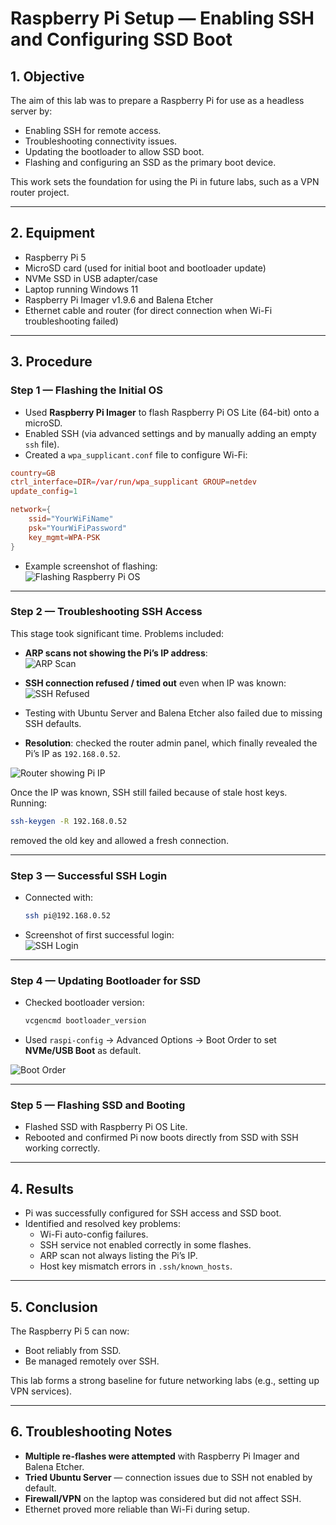 # Raspberry Pi Setup — Enabling SSH and Configuring SSD Boot

## 1. Objective
The aim of this lab was to prepare a Raspberry Pi for use as a headless server by:
- Enabling SSH for remote access.
- Troubleshooting connectivity issues.
- Updating the bootloader to allow SSD boot.
- Flashing and configuring an SSD as the primary boot device.

This work sets the foundation for using the Pi in future labs, such as a VPN router project.

---

## 2. Equipment
- Raspberry Pi 5
- MicroSD card (used for initial boot and bootloader update)
- NVMe SSD in USB adapter/case
- Laptop running Windows 11
- Raspberry Pi Imager v1.9.6 and Balena Etcher
- Ethernet cable and router (for direct connection when Wi-Fi troubleshooting failed)

---

## 3. Procedure

### Step 1 — Flashing the Initial OS
- Used **Raspberry Pi Imager** to flash Raspberry Pi OS Lite (64-bit) onto a microSD.
- Enabled SSH (via advanced settings and by manually adding an empty `ssh` file).
- Created a `wpa_supplicant.conf` file to configure Wi-Fi:

```conf
country=GB
ctrl_interface=DIR=/var/run/wpa_supplicant GROUP=netdev
update_config=1

network={
    ssid="YourWiFiName"
    psk="YourWiFiPassword"
    key_mgmt=WPA-PSK
}
```

- Example screenshot of flashing:  
  ![Flashing Raspberry Pi OS](images/pivpn/flashingrecommened.png)

---

### Step 2 — Troubleshooting SSH Access
This stage took significant time. Problems included:
- **ARP scans not showing the Pi’s IP address**:  
  ![ARP Scan](images/pivpn/scannetworkwitharp.png)

- **SSH connection refused / timed out** even when IP was known:  
  ![SSH Refused](images/pivpn/refusedssh.png)

- Testing with Ubuntu Server and Balena Etcher also failed due to missing SSH defaults.  
- **Resolution**: checked the router admin panel, which finally revealed the Pi’s IP as `192.168.0.52`.

![Router showing Pi IP](images/pivpn/foundpiip2.png)

Once the IP was known, SSH still failed because of stale host keys. Running:
```bash
ssh-keygen -R 192.168.0.52
```
removed the old key and allowed a fresh connection.

---

### Step 3 — Successful SSH Login
- Connected with:
  ```bash
  ssh pi@192.168.0.52
  ```
- Screenshot of first successful login:  
  ![SSH Login](images/pivpn/redacted_lab_screenshot.png)

---

### Step 4 — Updating Bootloader for SSD
- Checked bootloader version:
  ```bash
  vcgencmd bootloader_version
  ```

- Used `raspi-config` → Advanced Options → Boot Order to set **NVMe/USB Boot** as default.

![Boot Order](images/pivpn/changebootorder.png)

---

### Step 5 — Flashing SSD and Booting
- Flashed SSD with Raspberry Pi OS Lite.
- Rebooted and confirmed Pi now boots directly from SSD with SSH working correctly.

---

## 4. Results
- Pi was successfully configured for SSH access and SSD boot.
- Identified and resolved key problems:
  - Wi-Fi auto-config failures.
  - SSH service not enabled correctly in some flashes.
  - ARP scan not always listing the Pi’s IP.
  - Host key mismatch errors in `.ssh/known_hosts`.

---

## 5. Conclusion
The Raspberry Pi 5 can now:
- Boot reliably from SSD.
- Be managed remotely over SSH.

This lab forms a strong baseline for future networking labs (e.g., setting up VPN services).

---

## 6. Troubleshooting Notes
- **Multiple re-flashes were attempted** with Raspberry Pi Imager and Balena Etcher.
- **Tried Ubuntu Server** — connection issues due to SSH not enabled by default.
- **Firewall/VPN** on the laptop was considered but did not affect SSH.
- Ethernet proved more reliable than Wi-Fi during setup.
